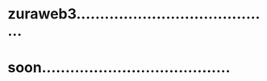 # zuraweb3..........................................
# soon........................................
